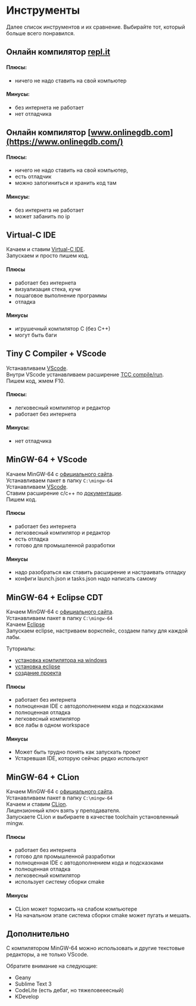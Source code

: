 # Инструменты

Далее список инструментов и их сравнение. Выбирайте тот, который больше всего понравился.

## Онлайн компилятор [repl.it](https://repl.it/)

#### Плюсы: 
- ничего не надо ставить на свой компьютер

#### Минусы: 
- без интернета не работает
- нет отладчика

## Онлайн компилятор [www.onlinegdb.com](https://www.onlinegdb.com/)

#### Плюсы: 
- ничего не надо ставить на свой компьютер,
- есть отладчик
- можно залогиниться и хранить код там

#### Минсуы:
- без интернета не работает
- может забанить по ip

## Virtual-C IDE

Качаем и ставим [Virtual-C IDE](https://sites.google.com/site/virtualcide/).  
Запускаем и просто пишем код.

#### Плюсы
- работает без интернета
- визуализация стека, кучи
- пошаговое выполнение программы
- отладка

#### Минусы
- игрушечный компилятор С (без С++)
- могут быть баги

## Tiny C Compiler + VScode

Устанавливаем [VScode](https://code.visualstudio.com/).  
Внутри VScode устанавливаем расширение [TCC compile/run](https://marketplace.visualstudio.com/items?itemName=TuyMove.tcc-compiler).  
Пишем код, жмем F10.

#### Плюсы:
- легковесный компилятор и редактор
- работает без интернета

#### Минусы:
- нет отладчика

## MinGW-64 + VScode

Качаем MinGW-64 с [официального сайта](https://sourceforge.net/projects/mingw-w64/).  
Устанавливаем пакет в папку `C:\mingw-64`  
Устанавливаем [VScode](https://code.visualstudio.com/).  
Ставим расширение с/с++ по [документации](https://code.visualstudio.com/docs/languages/cpp).  
Пишем код.  

#### Плюсы
- работает без интернета
- легковесный компилятор и редактор
- есть отладка
- готово для промышленной разработки

#### Минусы
- надо разобраться как ставить расширение и настраивать отладку
- конфиги launch.json и tasks.json надо написать самому

## MinGW-64 + Eclipse CDT

Качаем MinGW-64 с [официального сайта](https://sourceforge.net/projects/mingw-w64/).  
Устанавливаем пакет в папку `C:\mingw-64`  
Качаем [Eclipse](http://www.eclipse.org/downloads/packages/release/photon/r/eclipse-ide-cc-developers)  
Запускаем eclipse, настриваем воркспейс, создаем папку для каждой лабы.  

Туториалы:
- [установка компилятора на windows](https://www.coursera.org/lecture/c-plus-plus-white/ustanovka-kompiliatora-na-windows-1Gn0y)
- [установка eclipse](https://www.coursera.org/lecture/c-plus-plus-white/ustanovka-eclipse-na-windows-2g3LN)
- [создание проекта](https://www.coursera.org/lecture/c-plus-plus-white/sozdaniie-proiekta-v-eclipse-w9ane)

#### Плюсы
- работает без интернета
- полноценная IDE с автодополнением кода и подсказками
- полноценная отладка
- легковесный компилятор
- все лабы в одном workspace

#### Минусы
- Может быть трудно понять как запускать проект
- Устаревшая IDE, которую сейчас редко используют

## MinGW-64 + CLion

Качаем MinGW-64 с [официального сайта](https://sourceforge.net/projects/mingw-w64/).  
Устанавливаем пакет в папку `C:\mingw-64`  
Качаем и ставим [CLion](https://www.jetbrains.com/clion/).  
Лицензионный ключ взять у преподавателя.  
Запускаете CLion и выбираете в качестве toolchain установленный mingw.

#### Плюсы
- работает без интернета
- готово для промышленной разработки
- полноценная IDE с автодополнением кода и подсказками
- полноценная отладка
- легковесный компилятор
- использует систему сборки cmake

#### Минусы
- CLion может тормозить на слабом компьютере
- На начальном этапе система сборки cmake может пугать и мешать.

## Дополнительно

С компилятором MinGW-64 можно использовать и другие текстовые редакторы, а не только VScode.

Обратите внимание на следующие:
- Geany
- Sublime Text 3
- CodeLite (есть дебаг, но тяжеловееесный)
- KDevelop
